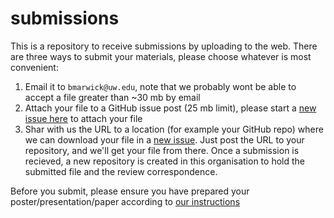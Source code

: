 # submissions
This is a repository to receive submissions by uploading to the web. There are three ways to submit your materials, please choose whatever is most convenient: 

1. Email it to `bmarwick@uw.edu`, note that we probably wont be able to accept a file greater than ~30 mb by email
2. Attach your file to a GitHub issue post (25 mb limit), please start a [new issue here](https://github.com/uwescience-open-badges/submissions/issues/new) to attach your file
3. Shar with us the URL to a location (for example your GitHub repo) where we can download your file in a [new issue](https://github.com/uwescience-open-badges/submissions/issues/new). Just post the URL to your repository, and we'll get your file from there. 
Once a submission is recieved, a new repository is created in this organisation to hold the submitted file and the review correspondence. 

Before you submit, please ensure you have prepared your poster/presentation/paper according to [our instructions](https://github.com/uwescience-open-badges/about/blob/master/README.md#how-do-i-get-a-badge)
